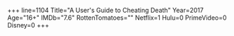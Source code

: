 +++
line=1104
Title="A User's Guide to Cheating Death"
Year=2017
Age="16+"
IMDb="7.6"
RottenTomatoes=""
Netflix=1
Hulu=0
PrimeVideo=0
Disney=0
+++

